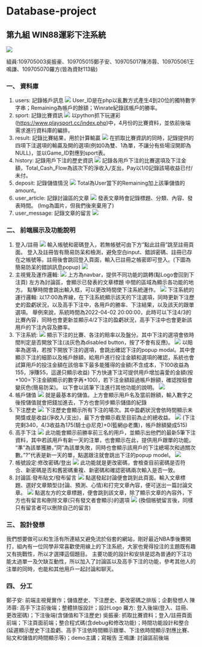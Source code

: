 # Database-project
## 第九組 WIN88運彩下注系統
![](https://i.imgur.com/xRzXreg.png)

組員:109705003吳振豪、109705015鄭子安、109705017陳沛蓉、109705061王鳴謙、109705070羅方(皆為資財113級)
### 一、	資料庫
1.	users: 記錄帳戶訊息
![](https://i.imgur.com/VGgfTit.png)
User_ID是在php以亂數方式產生4到20位的獨特數字字串；Remaining為帳戶的餘額；Winrate紀錄該帳戶的勝率。
2.	sport: 記錄比賽資訊
![](https://i.imgur.com/OG41xdz.png)
以python抓下玩運彩(https://www.playsport.cc/index.php)中，4月份的比賽資料，並依前後端需求進行資料庫的編排。
3.	result: 記錄比賽結果，用於計算輸贏
![](https://i.imgur.com/TE9Y3dN.png)
在抓取比賽資訊的同時，記錄提供的四項下注選項的輸贏及開的選項(例如0為雙、1為單，不讓分有些場沒開即為NULL)，並以Game_ID對應到sport表。
4.	history: 記錄用戶下注的歷史資訊
![](https://i.imgur.com/1bmjL6S.png)
記錄各用戶下注的比賽選項及下注金額，Total_Cash_Flow為該次下的淨收入/支出，Pay以1/0記錄該場收益已付/未付。
5.	deposit: 記錄儲值情況
![](https://i.imgur.com/nVW2Gqp.png)
Total為User當下的Remaining加上該筆儲值的amount。
6.	user_article: 記錄討論區的文章
![](https://i.imgur.com/v6FO8fp.png)
發表文章時會記錄標題、分類、內容、發表時間。
(Img為圖片，但我們後來棄用了)
7.	user_message: 記錄文章的留言
![](https://i.imgur.com/T0mYVVN.png)
### 二、	前端展示及功能說明
1.	登入/註冊
![](https://i.imgur.com/Dgd8WCd.png)
輸入帳號和密碼登入，若無帳號可由下方”點此註冊”跳至註冊頁面。
登入及註冊皆有簡易防呆和檢測，避免空白input、錯誤密碼、註冊已存在之帳號等。註冊後會跳回登入頁面，輸入已註冊之帳密即可登入。(下圖為簡易防呆的錯誤訊息popup)
![](https://i.imgur.com/cT4I9Py.png)
2.	主視覺及運作邏輯: 
![](https://i.imgur.com/xePk1NE.png)
上方為navbar，提供不同功能的跳轉(點Logo會回到下注頁)
左方為討論區，會顯示已發表的文章標題
中間的區域為顯示各功能的地方。
點擊時間會跳出輸入框，可以更改時間使下注系統運作。
![](https://i.imgur.com/on6JHCL.png)
下注系統的運行邏輯: 以17:00為界線，在下注系統顯示該天的下注選項，同時更新下注歷史的盈虧狀況，以及高手下注中，各用戶的勝率、下注結果，以及該天的跟單選項。
舉例來說，系統時間為2022-04-02 20:00:00，此時可以下注4/3的比賽內容，同時也會更新並顯示4/2下注的盈虧狀況，高手下注中也會更新該用戶的下注內容及勝率。
3.	下注系統:
![](https://i.imgur.com/z0N6oWW.png)
顯示下注的比賽、各注的賠率以及盤分。其中下注的選項會依時間判定是否開放下注(淡灰色為disabled button，按了不會有反應)。
![](https://i.imgur.com/QztLk4u.png)
以賠率為選項，若按下開放下注的選項，會跳出確認下注的popup modal。其中會顯示下注的細節以及帳戶餘額，給用戶進行投注金額和選項的確認，系統也會試算用戶的投注金額在該倍率下最多能獲得的金額(不含成本，下100收益為155，淨賺55，這邊只顯示收益)
下方快速下注可提供用戶增加喜愛的金額(按+100=下注金額顯示的數字再+100)，若下注金額超過帳戶餘額，確認按鈕會變灰色(簡易防呆)。
以下會以該筆下注進行其他功能的說明。
![](https://i.imgur.com/05ClRLs.png)
4.	帳戶儲值
![](https://i.imgur.com/IQbknYE.png)
就是最基本的儲值。上方會顯示用戶名及當前餘額，輸入數字之後按儲值就會把錢加進去，下方也會同步顯示儲值的紀錄
5.	下注歷史
![](https://i.imgur.com/HNEiHVW.png)
下注歷史會顯示所有下注的場次。其中盈虧狀況會依時間顯示未開獎或是收益(淨收入/支出)，最下方會顯示截至目前為止的總收益。
![](https://i.imgur.com/QzuCC65.png)
(下注完剩340，4/3收益為175(騎士@尼克)+0(籃網@老鷹)，帳戶餘額變成515)
6.	高手下注
![](https://i.imgur.com/dxlSAos.png)
此功能會顯示前勝率前三名的用戶，並顯示出他們的最新5筆下注資料，其中若該用戶有新一天的注單，也會顯示在此，提供用戶跟單的功能。
“準”為該單獲勝，”冏”為該單失敗，同時也會顯示該用戶的下注總場次和過關次數。”?”代表是新一天的單，點選跟注就會跳出下注的popup model。
![](https://i.imgur.com/WOUTHSW.png)
7.	帳號設定:修改密碼/登出
![](https://i.imgur.com/Oeovfdw.png)
此功能就是更改密碼，會檢查目前密碼是否符合、新密碼是否和舊密碼重複、新密碼和確認密碼兩次輸入是否一致。
8.	討論區:發布貼文/發布留言
![](https://i.imgur.com/Cnws0nB.png)
點選發起討論便會跳到此頁面。輸入文章標題、選好文章類型(討論、預測、心情)和打完文章內容，便可送出一篇討論文章。
![](https://i.imgur.com/f5I584l.png)
點選左方的文章標題，便會跳到該文章，除了顯示文章的內容外，下方也有留言和刪除文章(只有發文者會顯示)的選項
![](https://i.imgur.com/lRbqzcO.png)
 (換個帳號留言後，同樣只有留言者可以刪除自己的留言)

### 三、	設計發想
我們想要做可以和生活有所連結又避免流於俗套的網站，剛好最近NBA季後賽開打，組內有一位同學非常喜歡使用線上的下注系統，大家也覺得投注的主題既有趣又有挑戰性，所以才選擇這個題目。
主要功能的設計和安排是認為普通的下注功能太過單一及欠缺互動性，所以加入了討論區以及高手下注的功能，參考其他人的注單的同時，也能和其他用戶一起討論和聊天。
### 四、	分工
鄭子安: 前端主視覺實作；儲值歷史、下注歷史、更改密碼之排版；企劃發想人
陳沛蓉: 高手下注前後端；整體排版設計；設計Logo
羅方: 登入後端(登入、註冊、更改密碼)；下注後端(含儲值和下注歷史)
吳振豪: 抓取比賽資料；登入/註冊頁面前端；下注頁面前端；整合程式碼(含debug和修改功能)；時間功能設計和整合(延遲顯示歷史下注盈虧、高手下注依時間顯示跟單、下注依時間顯示對應比賽、貼文和儲值的時間顯示等)；demo主講；寫報告
王鳴謙: 討論區前後端
